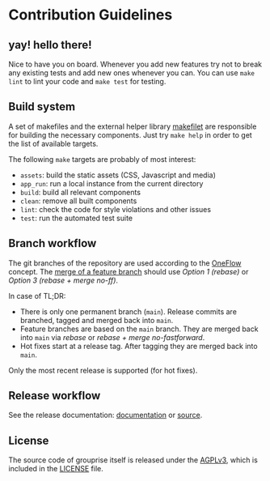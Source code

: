 # Contribution Guidelines

## yay! hello there!

Nice to have you on board. Whenever you add new features try not to break any existing tests and add new ones whenever you can.  You can use `make lint` to lint your code and `make test` for testing.


## Build system

A set of makefiles and the external helper library [makefilet](https://notabug.org/sumpfralle/makefilet) are responsible for building the necessary components.  Just try `make help` in order to get the list of available targets.

The following `make` targets are probably of most interest:

* `assets`: build the static assets (CSS, Javascript and media)
* `app_run`: run a local instance from the current directory
* `build`: build all relevant components
* `clean`: remove all built components
* `lint`: check the code for style violations and other issues
* `test`: run the automated test suite


## Branch workflow

The git branches of the repository are used according to the [OneFlow](https://www.endoflineblog.com/oneflow-a-git-branching-model-and-workflow) concept.
The [merge of a feature branch](https://www.endoflineblog.com/oneflow-a-git-branching-model-and-workflow#finishing-a-feature-branch) should use *Option 1 (rebase)* or *Option 3 (rebase + merge no-ff)*.

In case of TL;DR:

* There is only one permanent branch (`main`).  Release commits are branched, tagged and merged back into `main`.
* Feature branches are based on the `main` branch.  They are merged back into `main` via *rebase* or *rebase + merge no-fastforward*.
* Hot fixes start at a release tag.  After tagging they are merged back into `main`.

Only the most recent release is supported (for hot fixes).


## Release workflow

See the release documentation: [documentation](https://docs.grouprise.org/contributing/releases.html) or [source](./docs/contributing/releases.md).


## License

The source code of grouprise itself is released under the [AGPLv3](LICENSE),
which is included in the [LICENSE](LICENSE) file.

